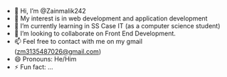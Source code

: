 - 👋 Hi, I’m @Zainmalik242
- 👀 My interest is in web development and application development
- 🌱 I’m currently learning in SS Case IT (as a computer science student)
- 💞️ I’m looking to collaborate on Front End Development.
- 📫 Feel free to contact with me on my gmail (zm3135487026@gmail.com)
- 😄 Pronouns: He/Him
- ⚡ Fun fact: ...

<!---
Zainmalik242/Zainmalik242 is a ✨ special ✨ repository because its `README.md` (this file) appears on your GitHub profile.
You can click the Preview link to take a look at your changes.
--->
